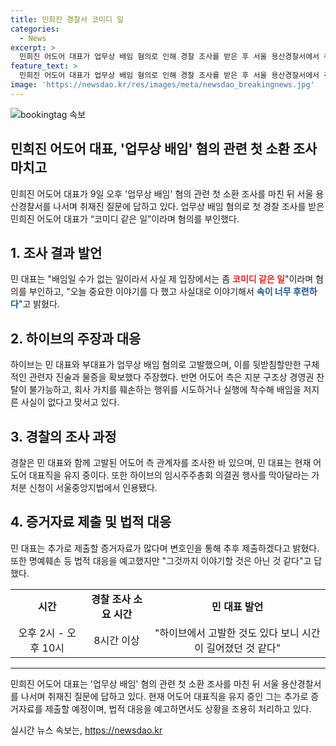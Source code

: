 ```yaml
---
title: 민희진 경찰서 코미디 일
categories:
  - News
excerpt: >
  민희진 어도어 대표가 업무상 배임 혐의로 인해 경찰 조사를 받은 후 서울 용산경찰서에서 취재진의 질문에 답했다. 이에 대해 민 대표는 혐의를 부인하며 코미디 같은 일이라고 말했고, 추가 증거자료를 제출할 예정이라고 밝혔다. 하이브는 레이블 경영권 탈취를 주장하며 어도어 측을 고발했고, 민 대표는 이를 반박하고 있다. 이에 대한 경찰의 조사는 계속되고 있으며, 민 대표는 여전히 어도어 대표직을 유지하고 있다.
feature_text: >
  민희진 어도어 대표가 업무상 배임 혐의로 인해 경찰 조사를 받은 후 서울 용산경찰서에서 취재진의 질문에 답했다. 이에 대해 민 대표는 혐의를 부인하며 코미디 같은 일이라고 말했고, 추가 증거자료를 제출할 예정이라고 밝혔다. 하이브는 레이블 경영권 탈취를 주장하며 어도어 측을 고발했고, 민 대표는 이를 반박하고 있다. 이에 대한 경찰의 조사는 계속되고 있으며, 민 대표는 여전히 어도어 대표직을 유지하고 있다.
image: 'https://newsdao.kr/res/images/meta/newsdao_breakingnews.jpg'
---
```


<p><img src="https://newsdao.kr/res/images/meta/newsdao_breakingnews.jpg" alt="bookingtag 속보" /></p>

<h2>민희진 어도어 대표, '업무상 배임' 혐의 관련 첫 소환 조사 마치고</h2>

<p data-ke-size="size16">민희진 어도어 대표가 9일 오후 '업무상 배임' 혐의 관련 첫 소환 조사를 마친 뒤 서울 용산경찰서를 나서며 취재진 질문에 답하고 있다. 업무상 배임 혐의로 첫 경찰 조사를 받은 민희진 어도어 대표가 “코미디 같은 일”이라며 혐의를 부인했다.</p>

<h2 data-ke-size="size26">1. 조사 결과 발언</h2>

<p data-ke-size="size16">민 대표는 "배임일 수가 없는 일이라서 사실 제 입장에서는 좀 <b><span style="color: #ee2323;">코미디 같은 일</span></b>"이라며 혐의를 부인하고, "오늘 중요한 이야기를 다 했고 사실대로 이야기해서 <b><span style="color: #1a5490;">속이 너무 후련하다</span></b>"고 밝혔다.</p>

<h2 data-ke-size="size26">2. 하이브의 주장과 대응</h2>

<p data-ke-size="size16">하이브는 민 대표와 부대표가 업무상 배임 혐의로 고발했으며, 이를 뒷받침할만한 구체적인 관련자 진술과 물증을 확보했다 주장했다. 반면 어도어 측은 지분 구조상 경영권 찬탈이 불가능하고, 회사 가치를 훼손하는 행위를 시도하거나 실행에 착수해 배임을 저지른 사실이 없다고 맞서고 있다.</p>

<h2 data-ke-size="size26">3. 경찰의 조사 과정</h2>

<p data-ke-size="size16">경찰은 민 대표와 함께 고발된 어도어 측 관계자를 조사한 바 있으며, 민 대표는 현재 어도어 대표직을 유지 중이다. 또한 하이브의 임시주주총회 의결권 행사를 막아달라는 가처분 신청이 서울중앙지법에서 인용됐다.</p>

<h2 data-ke-size="size26">4. 증거자료 제출 및 법적 대응</h2>

<p data-ke-size="size16">민 대표는 추가로 제출할 증거자료가 많다며 변호인을 통해 추후 제출하겠다고 밝혔다. 또한 명예훼손 등 법적 대응을 예고했지만 "그것까지 이야기할 것은 아닌 것 같다"고 답했다.</p>

<table>
    <tr>
        <td style="text-align: center;"><b>시간</b></td>
        <td style="text-align: center;"><b>경찰 조사 소요 시간</b></td>
        <td style="text-align: center;"><b>민 대표 발언</b></td>
    </tr>
    <tr>
        <td style="text-align: center;">오후 2시 - 오후 10시</td>
        <td style="text-align: center;">8시간 이상</td>
        <td style="text-align: center;">"하이브에서 고발한 것도 있다 보니 시간이 길어졌던 것 같다"</td>
    </tr>
</table>

<hr>

<p data-ke-size="size16">민희진 어도어 대표는 '업무상 배임' 혐의 관련 첫 소환 조사를 마친 뒤 서울 용산경찰서를 나서며 취재진 질문에 답하고 있다. 현재 어도어 대표직을 유지 중인 그는 추가로 증거자료를 제출할 예정이며, 법적 대응을 예고하면서도 상황을 조용히 처리하고 있다.</p>
실시간 뉴스 속보는, <a href="https://newsdao.kr" rel="dofollow">https://newsdao.kr</a>


